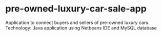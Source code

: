 # pre-owned-luxury-car-sale-app
Application to connect buyers and sellers of pre-owned luxury cars.  Technology: Java application using Netbeans IDE and MySQL database
